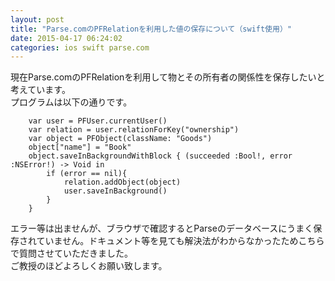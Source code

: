 ```yaml
---
layout: post
title: "Parse.comのPFRelationを利用した値の保存について（swift使用）"
date: 2015-04-17 06:24:02
categories: ios swift parse.com
---
```

<p>現在Parse.comのPFRelationを利用して物とその所有者の関係性を保存したいと考えています。<br>
プログラムは以下の通りです。</p>

<pre><code>    var user = PFUser.currentUser()
    var relation = user.relationForKey("ownership")
    var object = PFObject(className: "Goods")
    object["name"] = "Book"
    object.saveInBackgroundWithBlock { (succeeded :Bool!, error :NSError!) -&gt; Void in
        if (error == nil){
            relation.addObject(object)
            user.saveInBackground()
        }
    }
</code></pre>

<p>エラー等は出ませんが、ブラウザで確認するとParseのデータベースにうまく保存されていません。ドキュメント等を見ても解決法がわからなかったためこちらで質問させていただきました。<br>
ご教授のほどよろしくお願い致します。</p>

